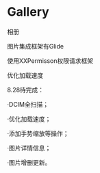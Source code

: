 # Gallery
相册

图片集成框架有Glide

使用XXPermisson权限请求框架

优化加载速度

8.28待完成：

·DCIM全扫描；

·优化加载速度；

·添加手势缩放等操作；

·图片详情信息；

·图片增删更新。

